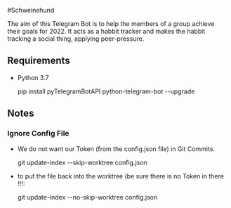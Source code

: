 #Schweinehund

The aim of this Telegram Bot is to help the members of a group achieve their goals for 2022.
It acts as a habbit tracker and makes the habbit tracking a social thing, applying peer-pressure.


## Requirements
- Python 3.7


    pip install pyTelegramBotAPI python-telegram-bot --upgrade

## Notes

### Ignore Config File
- We do not want our Token (from the config.json file) in Git Commits.
    
    
    git update-index --skip-worktree config.json

- to put the file back into the worktree (be sure there is no Token in there !!!:
  
    
    git update-index --no-skip-worktree config.json
